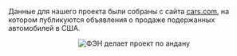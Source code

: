 Данные для нашего проекта были собраны с сайта [cars.com](https://www.cars.com/), на котором публикуются объявления о продаже подержанных автомобилей в США.

<div align="center">
    <img src="https://imgur.com/JAVmJYB.jpg" alt="ФЭН делает проект по андану">
</div>

